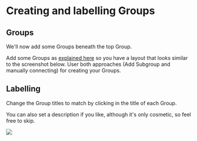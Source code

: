 
# Creating and labelling Groups

## Groups
We'll now add some Groups beneath the top Group. 

Add some Groups as [explained here](group-add-organize.md) so you have a layout that looks similar to the screenshot below. User both approaches (Add Subgroup and manually connecting) for creating your Groups.

## Labelling
Change the Group titles to match by clicking in the title of each Group. 

You can also set a description if you like, although it's only cosmetic, so feel free to skip.

![](groups-1.png)
